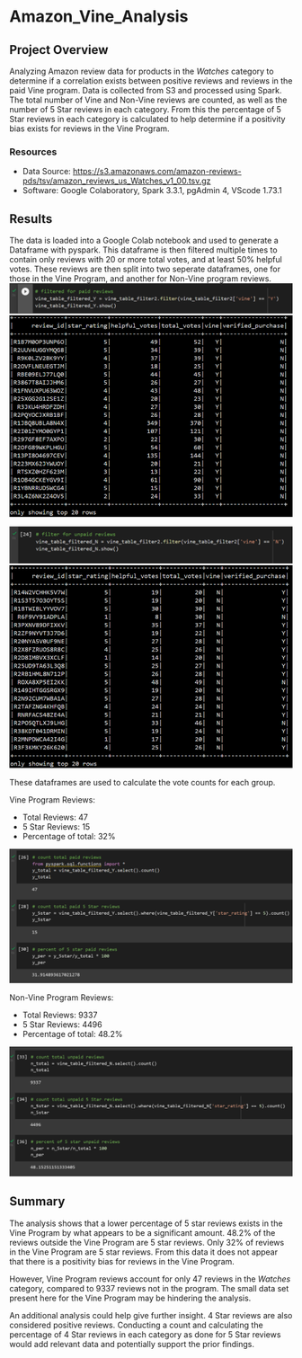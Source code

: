 # Amazon_Vine_Analysis

## Project Overview
Analyzing Amazon review data for products in the *Watches* category to determine if a correlation exists between positive reviews and reviews in the paid Vine program.
Data is collected from S3 and processed using Spark. The total number of Vine and Non-Vine reviews are counted, as well as the number of 5 Star reviews in each category. From this the percentage of 5 Star reviews in each category is calculated to help determine if a positivity bias exists for reviews in the Vine Program.

### Resources
- Data Source: https://s3.amazonaws.com/amazon-reviews-pds/tsv/amazon_reviews_us_Watches_v1_00.tsv.gz
- Software: Google Colaboratory, Spark 3.3.1, pgAdmin 4, VScode 1.73.1

## Results
The data is loaded into a Google Colab notebook and used to generate a Dataframe with pyspark. This dataframe is then filtered multiple times to contain only reviews with 20 or more total votes, and at least 50% helpful votes. These reviews are then split into two seperate dataframes, one for those in the Vine Program, and another for Non-Vine program reviews.
![Y_script](https://github.com/Jforbus/Amazon_Vine_Analysis/blob/main/Resources/Y_script.png)
![Y_Dataframe](https://github.com/Jforbus/Amazon_Vine_Analysis/blob/main/Resources/Y_Dataframe.png)

![N_script](https://github.com/Jforbus/Amazon_Vine_Analysis/blob/main/Resources/N_script.png)
![N_Dataframe](https://github.com/Jforbus/Amazon_Vine_Analysis/blob/main/Resources/N_Dataframe.png)

These dataframes are used to calculate the vote counts for each group.

Vine Program Reviews:
- Total Reviews: 47
- 5 Star Reviews: 15
- Percentage of total: 32%

![Vine_counts](https://github.com/Jforbus/Amazon_Vine_Analysis/blob/main/Resources/Vine_counts.png)

Non-Vine Program Reviews:
- Total Reviews: 9337
- 5 Star Reviews: 4496
- Percentage of total: 48.2%

![Non_vine_counts](https://github.com/Jforbus/Amazon_Vine_Analysis/blob/main/Resources/Non_vine_counts.png)

## Summary
The analysis shows that a lower percentage of 5 star reviews exists in the Vine Program by what appears to be a significant amount. 48.2% of the reviews outside the Vine Program are 5 star reviews. Only 32% of reviews in the Vine Program are 5 star reviews. From this data it does not appear that there is a positivity bias for reviews in the Vine Program. 

However, Vine Program reviews account for only 47 reviews in the *Watches* category, compared to 9337 reviews not in the program. The small data set present here for the Vine Program may be hindering the analysis. 

An additional analysis could help give further insight. 4 Star reviews are also considered positive reviews. Conducting a count and calculating the percentage of 4 Star reviews in each category as done for 5 Star reviews would add relevant data and potentially support the prior findings.  
